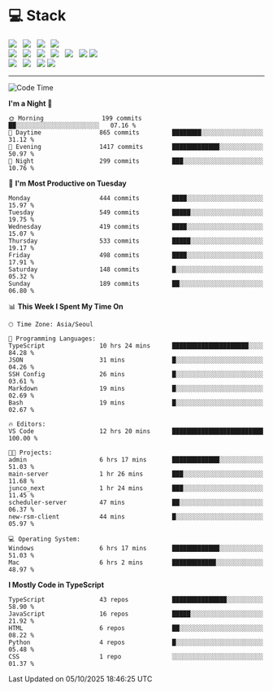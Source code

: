 <h1>💻 Stack</h1>
<div>
 <!-- badge : https://shields.io/ -->
 <!-- icon : https://simpleicons.org/?q=Get -->
 <img src="https://img.shields.io/badge/HTML5-e74c3c?style=flat-square&logo=HTML5&logoColor=white"/> &nbsp 
 <img src="https://img.shields.io/badge/CSS3-0A84FF?style=flat-square&logo=CSS3&logoColor=white"/> &nbsp 
 <img src="https://img.shields.io/badge/JavaScript-FFCD11?style=flat-square&logo=JavaScript&logoColor=white"/> &nbsp 
 <img src="https://img.shields.io/badge/TypeScript-3075C0?style=flat-square&logo=TypeScript&logoColor=white"/>
 <br/>
 <img src="https://img.shields.io/badge/Next-000000?style=flat-square&logo=nextdotjs&logoColor=white"/> &nbsp 
 <img src="https://img.shields.io/badge/React-00BCF6?style=flat-square&logo=React&logoColor=white"/> &nbsp 
 <img src="https://img.shields.io/badge/Redux-764ABC?style=flat-square&logo=Redux&logoColor=white"/> &nbsp
 <img src="https://img.shields.io/badge/Recoil-3578E5?style=flat-square&logo=recoil&logoColor=white"/> &nbsp
 <img src="https://img.shields.io/badge/React-Query-FF4154?style=flat-square&logo=reactquery&logoColor=white"/> &nbsp 
 <img src="https://img.shields.io/badge/styled%2Dcomponents-DB7093?style=flat-square&logo=styled%2Dcomponents&logoColor=white"/>
 <img src="https://img.shields.io/badge/CSS Modules-000000?style=flat-square&logo=CSS Modules&logoColor=white"/> &nbsp 
 <br/>
 <img src="https://img.shields.io/badge/Node-339933?style=flat-square&logo=Node.js&logoColor=white"/> &nbsp 
 <img src="https://img.shields.io/badge/Express-000000?style=flat-square&logo=Express&logoColor=white"/> &nbsp 
 <img src="https://img.shields.io/badge/MongoDB-47A248?style=flat-square&logo=MongoDB&logoColor=white"/>
 <img src="https://img.shields.io/badge/MariaDB-003545?style=flat-square&logo=mariadb&logoColor=white"/>
</div>

<hr>

<!--START_SECTION:waka-->
![Code Time](http://img.shields.io/badge/Code%20Time-2%2C939%20hrs%2024%20mins-blue)

**I'm a Night 🦉** 

```text
🌞 Morning                199 commits         ██░░░░░░░░░░░░░░░░░░░░░░░   07.16 % 
🌆 Daytime                865 commits         ████████░░░░░░░░░░░░░░░░░   31.12 % 
🌃 Evening                1417 commits        █████████████░░░░░░░░░░░░   50.97 % 
🌙 Night                  299 commits         ███░░░░░░░░░░░░░░░░░░░░░░   10.76 % 
```
📅 **I'm Most Productive on Tuesday** 

```text
Monday                   444 commits         ████░░░░░░░░░░░░░░░░░░░░░   15.97 % 
Tuesday                  549 commits         █████░░░░░░░░░░░░░░░░░░░░   19.75 % 
Wednesday                419 commits         ████░░░░░░░░░░░░░░░░░░░░░   15.07 % 
Thursday                 533 commits         █████░░░░░░░░░░░░░░░░░░░░   19.17 % 
Friday                   498 commits         ████░░░░░░░░░░░░░░░░░░░░░   17.91 % 
Saturday                 148 commits         █░░░░░░░░░░░░░░░░░░░░░░░░   05.32 % 
Sunday                   189 commits         ██░░░░░░░░░░░░░░░░░░░░░░░   06.80 % 
```


📊 **This Week I Spent My Time On** 

```text
🕑︎ Time Zone: Asia/Seoul

💬 Programming Languages: 
TypeScript               10 hrs 24 mins      █████████████████████░░░░   84.28 % 
JSON                     31 mins             █░░░░░░░░░░░░░░░░░░░░░░░░   04.26 % 
SSH Config               26 mins             █░░░░░░░░░░░░░░░░░░░░░░░░   03.61 % 
Markdown                 19 mins             █░░░░░░░░░░░░░░░░░░░░░░░░   02.69 % 
Bash                     19 mins             █░░░░░░░░░░░░░░░░░░░░░░░░   02.67 % 

🔥 Editors: 
VS Code                  12 hrs 20 mins      █████████████████████████   100.00 % 

🐱‍💻 Projects: 
admin                    6 hrs 17 mins       █████████████░░░░░░░░░░░░   51.03 % 
main-server              1 hr 26 mins        ███░░░░░░░░░░░░░░░░░░░░░░   11.68 % 
junco_next               1 hr 24 mins        ███░░░░░░░░░░░░░░░░░░░░░░   11.45 % 
scheduler-server         47 mins             ██░░░░░░░░░░░░░░░░░░░░░░░   06.37 % 
new-rsm-client           44 mins             █░░░░░░░░░░░░░░░░░░░░░░░░   05.97 % 

💻 Operating System: 
Windows                  6 hrs 17 mins       █████████████░░░░░░░░░░░░   51.03 % 
Mac                      6 hrs 2 mins        ████████████░░░░░░░░░░░░░   48.97 % 
```

**I Mostly Code in TypeScript** 

```text
TypeScript               43 repos            ███████████████░░░░░░░░░░   58.90 % 
JavaScript               16 repos            █████░░░░░░░░░░░░░░░░░░░░   21.92 % 
HTML                     6 repos             ██░░░░░░░░░░░░░░░░░░░░░░░   08.22 % 
Python                   4 repos             █░░░░░░░░░░░░░░░░░░░░░░░░   05.48 % 
CSS                      1 repo              ░░░░░░░░░░░░░░░░░░░░░░░░░   01.37 % 
```




 Last Updated on 05/10/2025 18:46:25 UTC
<!--END_SECTION:waka-->
